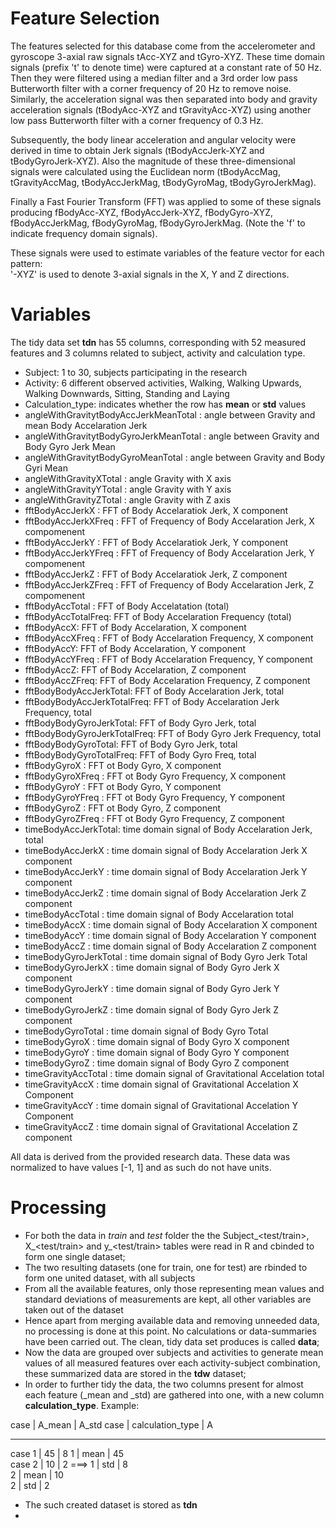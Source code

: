 Feature Selection 
=================

The features selected for this database come from the accelerometer and gyroscope 3-axial raw signals tAcc-XYZ and tGyro-XYZ. These time domain signals (prefix 't' to denote time) were captured at a constant rate of 50 Hz. Then they were filtered using a median filter and a 3rd order low pass Butterworth filter with a corner frequency of 20 Hz to remove noise. Similarly, the acceleration signal was then separated into body and gravity acceleration signals (tBodyAcc-XYZ and tGravityAcc-XYZ) using another low pass Butterworth filter with a corner frequency of 0.3 Hz. 

Subsequently, the body linear acceleration and angular velocity were derived in time to obtain Jerk signals (tBodyAccJerk-XYZ and tBodyGyroJerk-XYZ). Also the magnitude of these three-dimensional signals were calculated using the Euclidean norm (tBodyAccMag, tGravityAccMag, tBodyAccJerkMag, tBodyGyroMag, tBodyGyroJerkMag). 

Finally a Fast Fourier Transform (FFT) was applied to some of these signals producing fBodyAcc-XYZ, fBodyAccJerk-XYZ, fBodyGyro-XYZ, fBodyAccJerkMag, fBodyGyroMag, fBodyGyroJerkMag. (Note the 'f' to indicate frequency domain signals). 

These signals were used to estimate variables of the feature vector for each pattern:  
'-XYZ' is used to denote 3-axial signals in the X, Y and Z directions.

Variables
=========

The tidy data set **tdn** has 55 columns, corresponding with 52 measured features and 3 columns related to subject, activity and calculation type.

* Subject: 1 to 30, subjects participating in the research
* Activity: 6 different observed activities, Walking, Walking Upwards, Walking Downwards, Sitting, Standing and Laying
* Calculation_type: indicates whether the row has **mean** or **std** values
* angleWithGravitytBodyAccJerkMeanTotal : angle between Gravity and mean Body Accelaration Jerk
* angleWithGravitytBodyGyroJerkMeanTotal : angle between Gravity and Body Gyro Jerk Mean
* angleWithGravitytBodyGyroMeanTotal : angle between Gravity and Body Gyri Mean
* angleWithGravityXTotal : angle Gravity with X axis
* angleWithGravityYTotal : angle Gravity with Y axis
* angleWithGravityZTotal : angle Gravity with Z axis
* fftBodyAccJerkX : FFT of Body Accelaratiok Jerk, X component
* fftBodyAccJerkXFreq : FFT of Frequency of Body Accelaration Jerk, X compomenent
* fftBodyAccJerkY : FFT of Body Accelaratiok Jerk, Y component
* fftBodyAccJerkYFreq : FFT of Frequency of Body Accelaration Jerk, Y compomenent
* fftBodyAccJerkZ : FFT of Body Accelaratiok Jerk, Z component
* fftBodyAccJerkZFreq : FFT of Frequency of Body Accelaration Jerk, Z compomenent
* fftBodyAccTotal : FFT of Body Accelatation (total)
* fftBodyAccTotalFreq: FFT of Body Accelaration Frequency (total)
* fftBodyAccX: FFT of Body Accelaration, X component
* fftBodyAccXFreq : FFT of Body Accelaration Frequency, X component
* fftBodyAccY: FFT of Body Accelaration, Y component
* fftBodyAccYFreq : FFT of Body Accelaration Frequency, Y component
* fftBodyAccZ: FFT of Body Accelaration, Z component
* fftBodyAccZFreq: FFT of Body Accelaration Frequency,  Z component
* fftBodyBodyAccJerkTotal: FFT of Body Accelaration Jerk,  total
* fftBodyBodyAccJerkTotalFreq: FFT of Body Accelaration Jerk Frequency,  total
* fftBodyBodyGyroJerkTotal: FFT of Body Gyro Jerk,  total
* fftBodyBodyGyroJerkTotalFreq: FFT of Body Gyro Jerk Frequency, total
* fftBodyBodyGyroTotal: FFT of Body Gyro Jerk, total
* fftBodyBodyGyroTotalFreq: FFT of Body Gyro Freq, total
* fftBodyGyroX : FFT ot Body Gyro, X component
* fftBodyGyroXFreq : FFT ot Body Gyro Frequency, X component
* fftBodyGyroY : FFT ot Body Gyro, Y component
* fftBodyGyroYFreq : FFT ot Body Gyro Frequency, Y component
* fftBodyGyroZ : FFT ot Body Gyro, Z component
* fftBodyGyroZFreq : FFT ot Body Gyro Frequency, Z component
* timeBodyAccJerkTotal: time domain signal of Body Accelaration Jerk, total
* timeBodyAccJerkX : time domain signal of Body Accelaration Jerk X component
* timeBodyAccJerkY : time domain signal of Body Accelaration Jerk Y component
* timeBodyAccJerkZ : time domain signal of Body Accelaration Jerk Z component
* timeBodyAccTotal : time domain signal of Body Accelaration total
* timeBodyAccX : time domain signal of Body Accelaration X component
* timeBodyAccY : time domain signal of Body Accelaration Y component
* timeBodyAccZ : time domain signal of Body Accelaration Z component
* timeBodyGyroJerkTotal : time domain signal of Body Gyro Jerk Total
* timeBodyGyroJerkX : time domain signal of  Body Gyro Jerk X component
* timeBodyGyroJerkY : time domain signal of  Body Gyro Jerk Y component
* timeBodyGyroJerkZ : time domain signal of  Body Gyro Jerk Z component
* timeBodyGyroTotal : time domain signal of  Body Gyro Total
* timeBodyGyroX : time domain signal of Body Gyro X component
* timeBodyGyroY : time domain signal of Body Gyro Y component
* timeBodyGyroZ : time domain signal of Body Gyro Z component
* timeGravityAccTotal : time domain signal of Gravitational Accelation total
* timeGravityAccX : time domain signal of Gravitational Accelation X Component
* timeGravityAccY : time domain signal of Gravitational Accelation Y Component
* timeGravityAccZ : time domain signal of Gravitational Accelation Z component    

All data is derived from the provided research data. These data was normalized to have values [-1, 1] and as such do not have units.

Processing
==========

* For both the data in *train* and *test* folder the the Subject_<test/train>, X_<test/train> and y_<test/train> tables were read in R and cbinded to form one single dataset;
* The two resulting datasets (one for train, one for test) are rbinded to form one united dataset, with all subjects
* From all the available features, only those representing mean values and standard deviations of measurements are kept, all other variables are taken out of the dataset
* Hence apart from merging available data and removing unneeded data, no processing is done at this point. No calculations or data-summaries have been carried out. The clean, tidy data set produces is called **data**;
* Now the data are grouped over subjects and activities to generate mean values of all measured features over each activity-subject combination, these summarized data are stored in the **tdw** dataset;
* In order to further tidy the data, the two columns present for almost each feature (<feature>_mean and <feature>_std) are gathered into one, with a new column **calculation_type**. Example:
      
case   |  A_mean |  A_std            case | calculation_type |  A  
---------------------------          ------------------------------  
case 1 |      45 |      8               1 |            mean  | 45  
case 2 |      10 |      2    ===>       1 |             std  |  8  
                                        2 |            mean  | 10  
                                        2 |             std  |  2  

* The such created dataset is stored as **tdn**
* 





